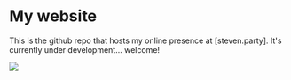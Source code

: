 # My website

This is the github repo that hosts my online presence at [steven.party]. It's currently under development... welcome!

![](http://57.media.tumblr.com/121737773c1656247d889c0562639215/tumblr_nz1uyi8Uec1qhub34o1_500.gif)
